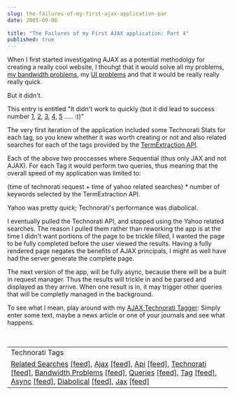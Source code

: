```yaml
---
slug: the-failures-of-my-first-ajax-application-par
date: 2005-09-06
 
title: "The Failures of my First AJAX application: Part 4"
published: true
---
```

When I first started investigating AJAX as a potential methodolgy for creating a really cool website, I thouhgt that it would solve all my problems, <a href="http://www.kinlan.co.uk/2005/09/failures-of-my-first-ajax-application.html">my bandwidth problems</a>, my <a href="http://www.kinlan.co.uk/2005/09/failures-of-my-first-ajax-application_05.html">UI problems</a> and that it would be really really really quick.<p />But it didn't.<p />This entry is entitled "It didn't work to quickly (but it did lead to success number <a href="http://www.kinlan.co.uk/2005/08/successes-of-my-first-ajax-application.html">1</a>, <a href="http://www.kinlan.co.uk/2005/08/successes-of-my-first-ajax-application_14.html">2</a>, <a href="http://www.kinlan.co.uk/2005/08/successes-of-my-first-ajax-application_15.html">3</a>, <a href="http://www.kinlan.co.uk/2005/08/successes-of-my-first-ajax-application_16.html">4</a>, <a href="http://www.kinlan.co.uk/2005/08/successes-of-my-first-ajax-application_17.html">5</a> ..... :))"<p />The very first iteration of the application included some Technorati Stats for each tag, so you knew whether it was worth creating or not and also related searches for each of the tags provided by the <a href="http://developer.yahoo.net/">TermExtraction API</a>.<p />Each of the above two proccesses where Sequential (thus only JAX and not AJAX). For each Tag it would perform two queries, thus meaning that the overall speed of my application was limited to:<p />(time of technorati request + time of yahoo related searches) * number of keywords selected by the TermExtraction API.<p />Yahoo was pretty quick; Technorati's performance was diabolical.<p />I eventually pulled the Technorati API, and stopped using the Yahoo related searches. The reason I pulled them rather than reworking the app is at the time I didn't want portions of the page to be trickle filled, I wanted the page to be fully completed before the user viewed the results. Having a fully rendered page negates the benefits of AJAX principals, I might as well have had the server generate the complete page.<p />The next version of the app, will be fully async, because there will be a built in request manager. Thus the results will trickle in and be parsed and displayed as they arrive. When one result is in, it may trigger other queries that will be completly managed in the background.<p />To see what I mean, play around with my <a href="http://www.kinlan.co.uk/AjaxExperiments/AjaxTag">AJAX Technorati Tagger</a>:  Simply enter some text, maybe a news article or one of your journals and see what happens.<p /><br /><table class="TechnoratiHead TagHeader">
<tr><td>Technorati Tags</td></tr>
<tr class="Technorati"><td>
<a href="https://paul.kinlan.me/tags/Related" class="Tag" rel="tag">Related Searches</a> <a href="http://feeds.technorati.com/feed/posts/tag/Related" class="Tag">[feed]</a>, <a href="https://paul.kinlan.me/tags/Ajax" class="Tag" rel="tag">Ajax</a> <a href="http://feeds.technorati.com/feed/posts/tag/Ajax" class="Tag">[feed]</a>, <a href="https://paul.kinlan.me/tags/Api" class="Tag" rel="tag">Api</a> <a href="http://feeds.technorati.com/feed/posts/tag/Api" class="Tag">[feed]</a>, <a href="https://paul.kinlan.me/tags/Technorati" class="Tag" rel="tag">Technorati</a> <a href="http://feeds.technorati.com/feed/posts/tag/Technorati" class="Tag">[feed]</a>, <a href="https://paul.kinlan.me/tags/Bandwidth" class="Tag" rel="tag">Bandwidth Problems</a> <a href="http://feeds.technorati.com/feed/posts/tag/Bandwidth" class="Tag">[feed]</a>, <a href="https://paul.kinlan.me/tags/Queries" class="Tag" rel="tag">Queries</a> <a href="http://feeds.technorati.com/feed/posts/tag/Queries" class="Tag">[feed]</a>, <a href="https://paul.kinlan.me/tags/Tag" class="Tag" rel="tag">Tag</a> <a href="http://feeds.technorati.com/feed/posts/tag/Tag" class="Tag">[feed]</a>, <a href="https://paul.kinlan.me/tags/Async" class="Tag" rel="tag">Async</a> <a href="http://feeds.technorati.com/feed/posts/tag/Async" class="Tag">[feed]</a>, <a href="https://paul.kinlan.me/tags/Diabolical" class="Tag" rel="tag">Diabolical</a> <a href="http://feeds.technorati.com/feed/posts/tag/Diabolical" class="Tag">[feed]</a>, <a href="https://paul.kinlan.me/tags/Jax" class="Tag" rel="tag">Jax</a> <a href="http://feeds.technorati.com/feed/posts/tag/Jax" class="Tag">[feed]</a>
</td></tr>
</table><div class="blogger-post-footer"><img class="posterous_download_image" src="https://blogger.googleusercontent.com/tracker/8109338-112603998857016648?l=www.kinlan.co.uk%2Findex.html" height="1" alt="" width="1" /></div>

